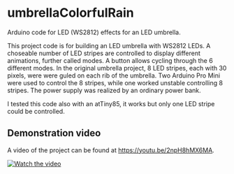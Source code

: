 # umbrellaColorfulRain
Arduino code for LED (WS2812) effects for an LED umbrella. 

This project code is for building an LED umbrella with WS2812 LEDs. A choseable number of LED stripes are controlled 
to display different animations, further called modes. A button allows cycling through the 6 different modes. In the 
original umbrella project, 8 LED stripes, each with 30 pixels, were were guled on each rib of the umbrella. Two 
Arduino Pro Mini were used to control the 8 stripes, while one worked unstable controlling 8 stripes. The power
supply was realized by an ordinary power bank. 

I tested this code also with an atTiny85, it works but only one LED stripe could be controlled.

## Demonstration video

A video of the project can be found at https://youtu.be/2npH8hMX6MA.

[![Watch the video](https://img.youtube.com/vi/2npH8hMX6MA/maxresdefault.jpg)](https://youtu.be/2npH8hMX6MA)
